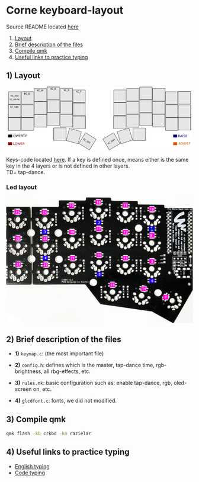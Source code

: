 # Corne keyboard-layout

Source README located [here](https://github.com/qmk/qmk_firmware)

1. [Layout](#layout)
2. [Brief description of the files](#brief)
3. [Compile qmk](#compile)
4. [Useful links to practice typing](#links)

## 1) <a id='layout'></a> Layout

<div align="center">
<img src="https://github.com/razielar/corne_keyboard_layout/blob/main/img/corne_layout.png" alt="logo"></img>
</div>

Keys-code located [here](https://config.qmk.fm/#/mechlovin/infinity875/LAYOUT_all). If a key is defined once, means either is the same key in the 4 layers or is not defined in other layers.  
TD= tap-dance.

### Led layout 

<div align="center">
<img src="https://github.com/razielar/corne_keyboard_layout/blob/main/img/corne_ledsNum.png" alt="logo"></img>
</div>


## 2) <a id='brief'></a> Brief description of the files

* **1)** `keymap.c`: (the most important file)

* **2)** `config.h`: defines which is the master, tap-dance time, rgb-brightness, all rbg-effects, etc. 

* **3)** `rules.mk`: basic configuration such as: enable tap-dance, rgb, oled-screen on, etc.

* **4)** `glcdfont.c`: fonts, we did not modified. 


## 3) <a id='compile'></a> Compile qmk

``` bash
qmk flash -kb crkbd -km razielar
```

## 4) <a id='links'></a> Useful links to practice typing

* [English typing](https://www.colemak.academy/)
* [Code typing](https://www.speedcoder.net/lessons/py/1/)


